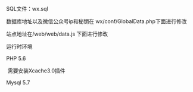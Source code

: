 SQL文件：wx.sql

数据库地址以及微信公众号ip和秘钥在 wx/conf/GlobalData.php下面进行修改

站点地址在/web/web/data.js 下面进行修改

运行时环境

PHP 5.6

​	需要安装Xcache3.0插件

Mysql 5.7